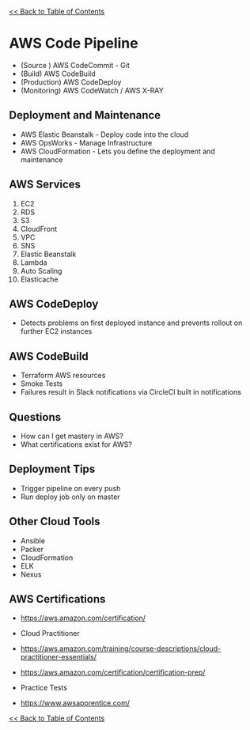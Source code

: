 [<< Back to Table of Contents](README.md)

# AWS Code Pipeline

- (Source ) AWS CodeCommit - Git
- (Build) AWS CodeBuild 
- (Production) AWS CodeDeploy
- (Monitoring) AWS CodeWatch / AWS X-RAY



## Deployment and Maintenance

- AWS Elastic Beanstalk - Deploy code into the cloud
- AWS OpsWorks - Manage Infrastructure
- AWS CloudFormation - Lets you define the deployment and maintenance 


## AWS Services

1. EC2
2. RDS
3. S3
4. CloudFront
5. VPC
6. SNS
7. Elastic Beanstalk
8. Lambda
9. Auto Scaling
10. Elasticache

## AWS CodeDeploy

- Detects problems on first deployed instance and prevents rollout on further EC2 instances

## AWS CodeBuild

- Terraform AWS resources
- Smoke Tests 
- Failures result in Slack notifications via CircleCI built in notifications

## Questions

- How can I get mastery in AWS?
- What certifications exist for AWS?

## Deployment Tips

- Trigger pipeline on every push
- Run deploy job only on master

## Other Cloud Tools

- Ansible
- Packer
- CloudFormation
- ELK
- Nexus

## AWS Certifications

- https://aws.amazon.com/certification/

- Cloud Practitioner
- https://aws.amazon.com/training/course-descriptions/cloud-practitioner-essentials/
- https://aws.amazon.com/certification/certification-prep/

- Practice Tests
- https://www.awsapprentice.com/

[<< Back to Table of Contents](README.md)
